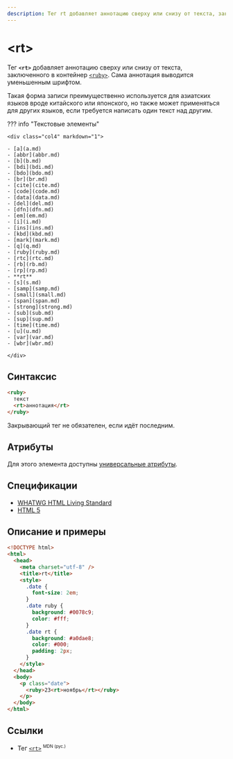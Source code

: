 ```yaml
---
description: Тег rt добавляет аннотацию сверху или снизу от текста, заключенного в контейнер ruby. Сама аннотация выводится уменьшенным шрифтом
---
```


# &lt;rt&gt;

Тег **`<rt>`** добавляет аннотацию сверху или снизу от текста, заключенного в контейнер [`<ruby>`](ruby.md). Сама аннотация выводится уменьшенным шрифтом.

Такая форма записи преимущественно используется для азиатских языков вроде китайского или японского, но также может применяться для других языков, если требуется написать один текст над другим.

??? info "Текстовые элементы"

    <div class="col4" markdown="1">

    - [a](a.md)
    - [abbr](abbr.md)
    - [b](b.md)
    - [bdi](bdi.md)
    - [bdo](bdo.md)
    - [br](br.md)
    - [cite](cite.md)
    - [code](code.md)
    - [data](data.md)
    - [del](del.md)
    - [dfn](dfn.md)
    - [em](em.md)
    - [i](i.md)
    - [ins](ins.md)
    - [kbd](kbd.md)
    - [mark](mark.md)
    - [q](q.md)
    - [ruby](ruby.md)
    - [rtc](rtc.md)
    - [rb](rb.md)
    - [rp](rp.md)
    - **rt**
    - [s](s.md)
    - [samp](samp.md)
    - [small](small.md)
    - [span](span.md)
    - [strong](strong.md)
    - [sub](sub.md)
    - [sup](sup.md)
    - [time](time.md)
    - [u](u.md)
    - [var](var.md)
    - [wbr](wbr.md)

    </div>

## Синтаксис

```html
<ruby>
  текст
  <rt>аннотация</rt>
</ruby>
```

Закрывающий тег не обязателен, если идёт последним.

## Атрибуты

Для этого элемента доступны [универсальные атрибуты](uni-attr.md).

## Спецификации

- [WHATWG HTML Living Standard](https://html.spec.whatwg.org/multipage/semantics.html#the-rt-element)
- [HTML 5](http://www.w3.org/TR/html5/text-level-semantics.html#the-rt-element)

## Описание и примеры

```html
<!DOCTYPE html>
<html>
  <head>
    <meta charset="utf-8" />
    <title>rt</title>
    <style>
      .date {
        font-size: 2em;
      }
      .date ruby {
        background: #0078c9;
        color: #fff;
      }
      .date rt {
        background: #a0dae8;
        color: #000;
        padding: 2px;
      }
    </style>
  </head>
  <body>
    <p class="date">
      <ruby>23<rt>ноябрь</rt></ruby>
    </p>
  </body>
</html>
```

## Ссылки

- Тег [`<rt>`](https://developer.mozilla.org/ru/docs/Web/HTML/Element/rt) <sup><small>MDN (рус.)</small></sup>
